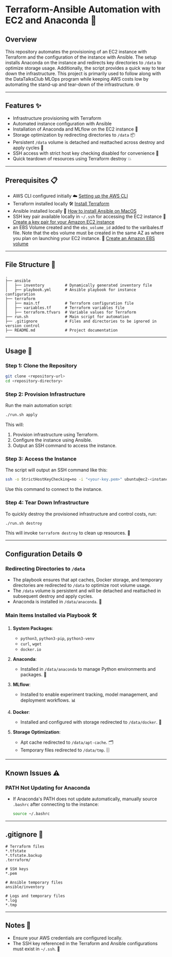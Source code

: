 # Terraform-Ansible Automation with EC2 and Anaconda 🚀

## Overview

This repository automates the provisioning of an EC2 instance with Terraform and the configuration of the instance with Ansible. The setup installs Anaconda on the instance and redirects key directories to `/data` to optimize storage usage. Additionally, the script provides a quick way to tear down the infrastructure. This project is primarily used to follow along with the DataTalksClub MLOps program while keeping AWS costs low by automating the stand-up and tear-down of the infrastructure. 🌐

---

## Features ✨

- Infrastructure provisioning with Terraform
- Automated instance configuration with Ansible
- Installation of Anaconda and MLflow on the EC2 instance 🐍
- Storage optimization by redirecting directories to `/data` 📦
- Persistent `/data` volume is detached and reattached across destroy and apply cycles 🔄
- SSH access with strict host key checking disabled for convenience 🔐
- Quick teardown of resources using Terraform destroy 💥

---

## Prerequisites 📋

- AWS CLI configured initially ☁️ [Setting up the AWS CLI ](https://docs.aws.amazon.com/cli/latest/userguide/getting-started-quickstart.html)
- Terraform installed locally 🛠️ [Install Terraform](https://developer.hashicorp.com/terraform/tutorials/aws-get-started/install-cli)
- Ansible installed locally 🤖 [How to install Ansible on MacOS](https://spacelift.io/blog/how-to-install-ansible#how-to-install-ansible-on-macos)
- SSH key pair available locally in `~/.ssh` for accessing the EC2 instance 🔑 [Create a key pair for your Amazon EC2 instance](https://docs.aws.amazon.com/AWSEC2/latest/UserGuide/create-key-pairs.html)
- an EBS Volume created and the `ebs_volume_id` added to the varibales.tf file. Note that the ebs volume must be created in the same AZ as where you plan on launching your EC2 instance. 💾 [Create an Amazon EBS volume](https://docs.aws.amazon.com/ebs/latest/userguide/ebs-creating-volume.html)

---

## File Structure 📂

```
.
├── ansible
│   ├── inventory         # Dynamically generated inventory file
│   ├── playbook.yml      # Ansible playbook for instance configuration
├── terraform
│   ├── main.tf           # Terraform configuration file
│   ├── variables.tf      # Terraform variables file
│   ├── terraform.tfvars  # Variable values for Terraform
├── run.sh                # Main script for automation
├── .gitignore            # Files and directories to be ignored in version control
├── README.md             # Project documentation
```

---

## Usage 📘

### Step 1: Clone the Repository

```bash
git clone <repository-url>
cd <repository-directory>
```

### Step 2: Provision Infrastructure

Run the main automation script:

```bash
./run.sh apply
```

This will:

1. Provision infrastructure using Terraform.
2. Configure the instance using Ansible.
3. Output an SSH command to access the instance.

### Step 3: Access the Instance

The script will output an SSH command like this:

```bash
ssh -o StrictHostKeyChecking=no -i "<your-key.pem>" ubuntu@ec2-<instance-id>.us-west-2.compute.amazonaws.com
```

Use this command to connect to the instance.

### Step 4: Tear Down Infrastructure

To quickly destroy the provisioned infrastructure and control costs, run:

```bash
./run.sh destroy
```

This will invoke `terraform destroy` to clean up resources. 🧹

---

## Configuration Details ⚙️

### Redirecting Directories to `/data`

- The playbook ensures that apt caches, Docker storage, and temporary directories are redirected to `/data` to optimize root volume usage.
- The `/data` volume is persistent and will be detached and reattached in subsequent destroy and apply cycles.
- Anaconda is installed in `/data/anaconda`. 🐍

### Main Items Installed via Playbook 🛠️

1. **System Packages**:

   - `python3`, `python3-pip`, `python3-venv`
   - `curl`, `wget`
   - `docker.io`

2. **Anaconda**:

   - Installed in `/data/anaconda` to manage Python environments and packages. 🐍

3. **MLflow**:

   - Installed to enable experiment tracking, model management, and deployment workflows. 📊

4. **Docker**:

   - Installed and configured with storage redirected to `/data/docker`. 🐳

5. **Storage Optimization**:
   - Apt cache redirected to `/data/apt-cache`. 🗂️
   - Temporary files redirected to `/data/tmp`. 🗄️

---

## Known Issues ⚠️

### PATH Not Updating for Anaconda

- If Anaconda's PATH does not update automatically, manually source `.bashrc` after connecting to the instance:
  ```bash
  source ~/.bashrc
  ```

---

## .gitignore 📜

```plaintext
# Terraform files
*.tfstate
*.tfstate.backup
.terraform/

# SSH keys
*.pem

# Ansible temporary files
ansible/inventory

# Logs and temporary files
*.log
*.tmp
```

---

## Notes 📝

- Ensure your AWS credentials are configured locally.
- The SSH key referenced in the Terraform and Ansible configurations must exist in `~/.ssh`. 🔑
